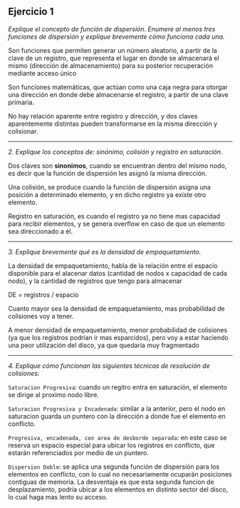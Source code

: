 ## Ejercicio 1

*Explique el concepto de función de dispersión. Enumere al menos tres funciones de dispersión y explique brevemente cómo funciona cada una.*

Son funciones que permiten generar un número aleatorio, a partir de la clave de un registro, que representa el lugar en donde se almacenará el mismo (dirección de almacenamiento) para su posterior recuperación mediante acceso único

Son funciones matemáticas, que actúan como una caja negra para otorgar una dirección en donde debe almacenarse el registro,  a partir de una clave primaria.

No hay relación aparente entre registro y dirección, y dos claves aparentemente distintas pueden transformarse en la misma dirección y colisionar.


----------------------------------------------

*2. Explique los conceptos de: sinónimo, colisión y registro en saturación.*

Dos claves son **sinonimos**, cuando se encuentran dentro del mismo nodo, es decir que la función de dispersión les asignó la misma dirección.

Una colisión, se produce cuando la función de dispersión asigna una posición a determinado elemento, y en dicho registro ya existe otro elemento.

Registro en saturación, es cuando el registro ya no tiene mas capacidad para recibir elementos, y se genera overflow en caso de que un elemento sea direccionado a él.

--------------------------------------------

*3. Explique brevemente qué es la densidad de empaquetamiento.*

La densidad de empaquetamiento, habla de la relación entre el espacio disponible para el alacenar datos (cantidad de nodos x capacidad de cada nodo), y la cantidad de registros que tengo para almacenar

DE = registros / espacio

Cuanto mayor sea la densidad de empaquetamiento, mas probabilidad de colisiones voy a tener.

A menor densidad de empaquetamiento, menor probabilidad de colisiones (ya que los registros podrían ir mas esparcidos), pero voy a estar haciendo una peor utilización del disco, ya que quedaría muy fragmentado

-------------------------------------------------

*4. Explique cómo funcionan las siguientes técnicas de resolución de colisiones:*

`Saturacion Progresiva`: cuando un regitro entra en saturación, el elemento se dirige al proximo nodo libre.

`Saturacion Progresiva y Encadenada`: similar a la anterior, pero el nodo en saturacion guarda un puntero con la dirección a donde fue el elemento en conflicto.

`Progresiva, encadenada, con area de desborde separada`: en este caso se reserva un espacio especial para ubicar los registros en conflicto, que estarán referenciados por medio de un puntero.

`Dispersion Doble`: se aplica una segunda función de dispersión para los elementos en conflicto, con lo cual no necesariamente ocuparán posiciones contiguas de memoria. La desventaja es que esta segunda funcion de desplazamiento, podría ubicar a los elementos en distinto sector del disco, lo cual haga mas lento su acceso.
